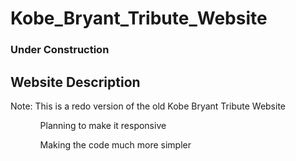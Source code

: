 # Kobe_Bryant_Tribute_Website
<h3>Under Construction</h3>
<h2>Website Description</h2>
<p>Note: This is a redo version of the old Kobe Bryant Tribute Website</p>

<ul>
  <ol>Planning to make it responsive</ol>
  <ol>Making the code much more simpler</ol>
</ul>
